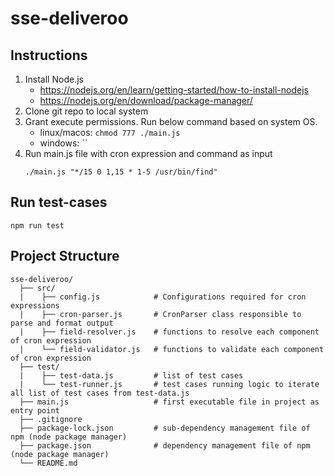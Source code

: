 # sse-deliveroo

## Instructions
1. Install Node.js
    - https://nodejs.org/en/learn/getting-started/how-to-install-nodejs
    - https://nodejs.org/en/download/package-manager/
2. Clone git repo to local system
3. Grant execute permissions. Run below command based on system OS.
    - linux/macos: `chmod 777 ./main.js`
    - windows: ``
4. Run main.js file with cron expression and command as input
    ```
    ./main.js "*/15 0 1,15 * 1-5 /usr/bin/find"
    ```

## Run test-cases
```
npm run test
```

## Project Structure
```
sse-deliveroo/
  ├── src/
  |    ├── config.js            # Configurations required for cron expressions
  |    ├── cron-parser.js       # CronParser class responsible to parse and format output 
  |    ├── field-resolver.js    # functions to resolve each component of cron expression
  |    └── field-validator.js   # functions to validate each component of cron expression
  ├── test/
  |    ├── test-data.js         # list of test cases
  |    └── test-runner.js       # test cases running logic to iterate all list of test cases from test-data.js
  ├── main.js                   # first executable file in project as entry point
  ├── .gitignore
  ├── package-lock.json         # sub-dependency management file of npm (node package manager)
  ├── package.json              # dependency management file of npm (node package manager)
  └── README.md
```
